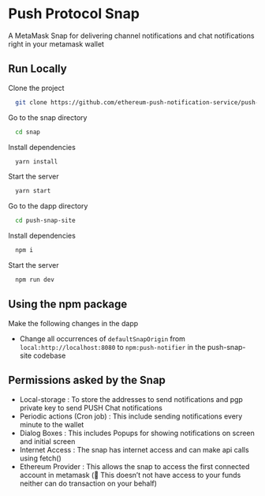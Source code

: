 
# Push Protocol Snap

A MetaMask Snap for delivering channel notifications and chat notifications right in your metamask wallet


## Run Locally

Clone the project

```bash
  git clone https://github.com/ethereum-push-notification-service/push-protocol-snaps
```

Go to the snap directory

```bash
  cd snap
```

Install dependencies

```bash
  yarn install
```

Start the server

```bash
  yarn start
```

Go to the dapp directory

```bash
  cd push-snap-site
```

Install dependencies

```bash
  npm i
```

Start the server

```bash
  npm run dev
```

## Using the npm package
 Make the following changes in the dapp
 - Change all occurrences of ```defaultSnapOrigin``` from ```local:http://localhost:8080``` to ```npm:push-notifier```  in the push-snap-site codebase

## Permissions asked by the Snap
- Local-storage : To store the addresses to send notifications and pgp private key to send PUSH Chat notifications
- Periodic actions (Cron job) : This include sending notifications every minute to the wallet
- Dialog Boxes : This includes Popups for showing notifications on screen and initial screen
- Internet Access : The snap has internet access and can make api calls using fetch()
- Ethereum Provider : This allows the snap to access the first connected account in metamask (🚨 This doesn’t not have access to your funds neither can do transaction on your behalf)



